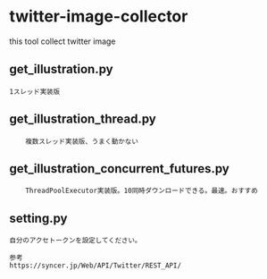 # twitter-image-collector
this tool collect twitter image


##  get_illustration.py
    1スレッド実装版
		
## get_illustration_thread.py
		複数スレッド実装版、うまく動かない
		
## get_illustration_concurrent_futures.py
		ThreadPoolExecutor実装版。10同時ダウンロードできる。最速。おすすめ

## setting.py
    自分のアクセトークンを設定してください。  
    
    参考  
    https://syncer.jp/Web/API/Twitter/REST_API/
